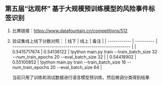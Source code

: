 ## 第五届“达观杯” 基于大规模预训练模型的风险事件标签识别

1. 比赛链接：https://www.datafountain.cn/competitions/512

2. 验证集线上线下分数对照：
    | 线下         | 线上       | 备注                                                         |
    | ------------ | ---------- | ------------------------------------------------------------ |
    | 0.5415717674 | 0.54136122 | !python main.py train --train_batch_size 32 --num_train_epochs 20 --eval_batch_size 32 |
    | 0.54418902   | 0.55100852 | !python main.py train --train_batch_size 16 --num_train_epochs 20 --eval_batch_size 64 |
    ​    
    
    当前只用了训练和测试数据进行语言模型预训练，然后微调分类得到结果